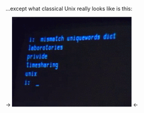 ...except what classical Unix really looks like is this:

-> <img src="../images/blinking.gif"> <-

